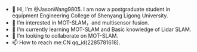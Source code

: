 - 👋 Hi, I’m @JasonWang9805. I am now a postgraduate student in equipment Engineering College of Shenyang Ligong University.
- 👀 I’m interested in MOT-SLAM，and multisensor fusion. 
- 🌱 I’m currently learning MOT-SLAM and Basic knowledge of Lidar SLAM.
- 💞️ I’m looking to collaborate on MOT-SLAM.
- 📫 How to reach me:CN qq_id(2285781618).

<!---
JasonWang9805/JasonWang9805 is a ✨ special ✨ repository because its `README.md` (this file) appears on your GitHub profile.
You can click the Preview link to take a look at your changes.
--->
